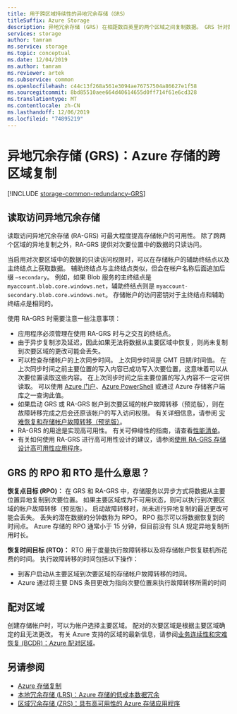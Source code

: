 ```yaml
---
title: 用于跨区域持续性的异地冗余存储（GRS）
titleSuffix: Azure Storage
description: 异地冗余存储 (GRS) 在相距数百英里的两个区域之间复制数据。 GRS 针对数据中心内的硬件故障以及区域性灾难提供保护。
services: storage
author: tamram
ms.service: storage
ms.topic: conceptual
ms.date: 12/04/2019
ms.author: tamram
ms.reviewer: artek
ms.subservice: common
ms.openlocfilehash: c44c13f268a561e3094ae76757504a86627e1f58
ms.sourcegitcommit: 8bd85510aee664d40614655d0ff714f61e6cd328
ms.translationtype: MT
ms.contentlocale: zh-CN
ms.lasthandoff: 12/06/2019
ms.locfileid: "74895219"
---
```

# <a name="geo-redundant-storage-grs-cross-regional-replication-for-azure-storage"></a>异地冗余存储 (GRS)：Azure 存储的跨区域复制

[!INCLUDE [storage-common-redundancy-GRS](../../../includes/storage-common-redundancy-grs.md)]

## <a name="read-access-geo-redundant-storage"></a>读取访问异地冗余存储

读取访问异地冗余存储 (RA-GRS) 可最大程度提高存储帐户的可用性。 除了跨两个区域的异地复制之外，RA-GRS 提供对次要位置中的数据的只读访问。

当启用对次要区域中的数据的只读访问权限时，可以在存储帐户的辅助终结点以及主终结点上获取数据。 辅助终结点与主终结点类似，但会在帐户名称后面追加后缀 `–secondary`。 例如，如果 Blob 服务的主终结点是 `myaccount.blob.core.windows.net`，辅助终结点则是 `myaccount-secondary.blob.core.windows.net`。 存储帐户的访问密钥对于主终结点和辅助终结点是相同的。

使用 RA-GRS 时需要注意一些注意事项：

- 应用程序必须管理在使用 RA-GRS 时与之交互的终结点。
- 由于异步复制涉及延迟，因此如果无法将数据从主要区域中恢复，则尚未复制到次要区域的更改可能会丢失。
- 可以检查存储帐户的上次同步时间。 上次同步时间是 GMT 日期/时间值。 在上次同步时间之前主要位置的写入内容已成功写入次要位置，这意味着可以从次要位置读取这些内容。 在上次同步时间之后主要位置的写入内容不一定可供读取。 可以使用 [Azure 门户](https://portal.azure.com/)、[Azure PowerShell](storage-powershell-guide-full.md) 或通过 Azure 存储客户端库之一查询此值。
- 如果启动 GRS 或 RA-GRS 帐户到次要区域的帐户故障转移（预览版），则在故障转移完成之后会还原该帐户的写入访问权限。 有关详细信息，请参阅 [灾难恢复和存储帐户故障转移（预览版）](storage-disaster-recovery-guidance.md)。
- RA-GRS 的用途是实现高可用性。 有关可伸缩性的指南，请查看[性能清单](storage-performance-checklist.md)。
- 有关如何使用 RA-GRS 进行高可用性设计的建议，请参阅[使用 RA-GRS 存储设计高可用性应用程序](storage-designing-ha-apps-with-ragrs.md)。

## <a name="what-is-the-rpo-and-rto-with-grs"></a>GRS 的 RPO 和 RTO 是什么意思？

**恢复点目标 (RPO)：** 在 GRS 和 RA-GRS 中，存储服务以异步方式将数据从主要位置异地复制到次要位置。 如果主要区域成为不可用状态，则可以执行到次要区域的帐户故障转移（预览版）。 启动故障转移时，尚未进行异地复制的最近更改可能会丢失。 丢失的潜在数据的分钟数称为 RPO。 RPO 指示可以将数据恢复到的时间点。 Azure 存储的 RPO 通常小于 15 分钟，但目前没有 SLA 规定异地复制所用时长。

**恢复时间目标 (RTO)：** RTO 用于度量执行故障转移以及将存储帐户恢复联机所花费的时间。 执行故障转移的时间包括以下操作：

- 到客户启动从主要区域到次要区域的存储帐户故障转移的时间。
- Azure 通过将主要 DNS 条目更改为指向次要位置来执行故障转移所需的时间

## <a name="paired-regions"></a>配对区域

创建存储帐户时，可以为帐户选择主要区域。 配对的次要区域是根据主要区域确定的且无法更改。 有关 Azure 支持的区域的最新信息，请参阅[业务连续性和灾难恢复 (BCDR)：Azure 配对区域](../../best-practices-availability-paired-regions.md)。

## <a name="see-also"></a>另请参阅

- [Azure 存储复制](storage-redundancy.md)
- [本地冗余存储 (LRS)：Azure 存储的低成本数据冗余](storage-redundancy-lrs.md)
- [区域冗余存储 (ZRS)：具有高可用性的 Azure 存储应用程序](storage-redundancy-zrs.md)
